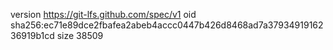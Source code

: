 version https://git-lfs.github.com/spec/v1
oid sha256:ec71e89dce2fbafea2abeb4accc0447b426d8468ad7a3793491916236919b1cd
size 38509

